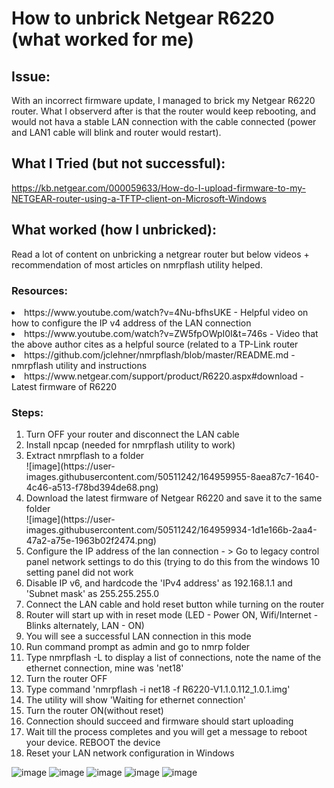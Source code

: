 <h1>How to unbrick Netgear R6220 (what worked for me)</h1>

<h2>Issue:</h2>

With an incorrect firmware update, I managed to brick my Netgear R6220 router. What I observerd after is that the router would keep rebooting, and would not hava a stable LAN connection with the cable connected (power and LAN1 cable will blink and router would restart).

<h2>What I Tried (but not successful):</h2>

https://kb.netgear.com/000059633/How-do-I-upload-firmware-to-my-NETGEAR-router-using-a-TFTP-client-on-Microsoft-Windows

<h2>What worked (how I unbricked):</h2>

Read a lot of content on unbricking a netgrear router but below videos + recommendation of most articles on nmrpflash utility helped.

<h3>Resources:</h3>
<li>https://www.youtube.com/watch?v=4Nu-bfhsUKE - Helpful video on how to configure the IP v4 address of the LAN connection</li>
<li>https://www.youtube.com/watch?v=ZW5fpOWpI0I&t=746s - Video that the above author cites as a helpful source (related to a TP-Link router</li>
<li>https://github.com/jclehner/nmrpflash/blob/master/README.md - nmrpflash utility and instructions</li>
<li>https://www.netgear.com/support/product/R6220.aspx#download - Latest firmware of R6220</li>

<h3>Steps:</h3>

<ol type="1">
  <li>Turn OFF your router and disconnect the LAN cable</li>
  <li>Install npcap (needed for nmrpflash utility to work)</li>
  <li>Extract nmrpflash to a folder<br>
![image](https://user-images.githubusercontent.com/50511242/164959955-8aea87c7-1640-4c46-a513-f78bd394de68.png)</li>
  <li>Download the latest firmware of Netgear R6220 and save it to the same folder<br>
![image](https://user-images.githubusercontent.com/50511242/164959934-1d1e166b-2aa4-47a2-a75e-1963b02f2474.png)</li>
  <li>Configure the IP address of the lan connection - > Go to legacy control panel network settings to do this (trying to do this from the windows 10 setting panel did not work</li>
  <li>Disable IP v6, and hardcode the 'IPv4 address' as 192.168.1.1 and 'Subnet mask' as 255.255.255.0</li>
  <li>Connect the LAN cable and hold reset button while turning on the router</li>
  <li>Router will start up with in reset mode (LED - Power ON, Wifi/Internet - Blinks alternately, LAN - ON)</li>
  <li>You will see a successful LAN connection in this mode</li>
  <li>Run command prompt as admin and go to nmrp folder</li>
  <li>Type nmrpflash -L to display a list of connections, note the name of the ethernet connection, mine was 'net18'</li>
  <li>Turn the router OFF</li>
  <li>Type command 'nmrpflash -i net18 -f R6220-V1.1.0.112_1.0.1.img'</li>
  <li>The utility will show 'Waiting for ethernet connection'</li>
  <li>Turn the router ON(without reset)</li>
  <li>Connection should succeed and firmware should start uploading</li>
  <li>Wait till the process completes and you will get a message to reboot your device. REBOOT the device</li>
  <li>Reset your LAN network configuration in Windows</li>
</ol>

![image](https://user-images.githubusercontent.com/50511242/164959955-8aea87c7-1640-4c46-a513-f78bd394de68.png)
![image](https://user-images.githubusercontent.com/50511242/164959934-1d1e166b-2aa4-47a2-a75e-1963b02f2474.png)
![image](https://user-images.githubusercontent.com/50511242/164959329-841f4c17-5c61-4469-bf21-55b367c813a1.png)
![image](https://user-images.githubusercontent.com/50511242/164960194-63f684a9-bd1f-4d63-8595-def603fc7ee7.png)
![image](https://user-images.githubusercontent.com/50511242/164960529-e227b38b-85c9-44af-9a3d-32cdf6bb9721.png)


